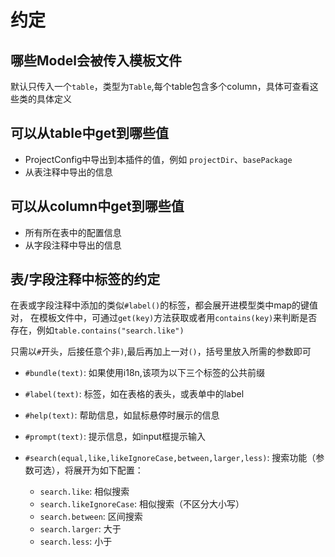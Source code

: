 # 约定


## 哪些Model会被传入模板文件
默认只传入一个`table`，类型为`Table`,每个table包含多个column，具体可查看这些类的具体定义

## 可以从table中get到哪些值
- ProjectConfig中导出到本插件的值，例如  `projectDir`、`basePackage`
- 从表注释中导出的信息

## 可以从column中get到哪些值
- 所有所在表中的配置信息
- 从字段注释中导出的信息

## 表/字段注释中标签的约定
在表或字段注释中添加的类似`#label()`的标签，都会展开进模型类中map的键值对，
在模板文件中，可通过`get(key)`方法获取或者用`contains(key)`来判断是否存在，例如`table.contains("search.like")`

只需以`#`开头，后接任意个非`)`,最后再加上一对`()`，括号里放入所需的参数即可

- `#bundle(text)`:  如果使用i18n,该项为以下三个标签的公共前缀
- `#label(text)`:   标签，如在表格的表头，或表单中的label
- `#help(text)`:    帮助信息，如鼠标悬停时展示的信息
- `#prompt(text)`:  提示信息，如input框提示输入


- `#search(equal,like,likeIgnoreCase,between,larger,less)`: 搜索功能（参数可选），将展开为如下配置：
    - `search.like`:   相似搜索
    - `search.likeIgnoreCase`: 相似搜索（不区分大小写）
    - `search.between`:  区间搜索
    - `search.larger`:   大于
    - `search.less`:     小于